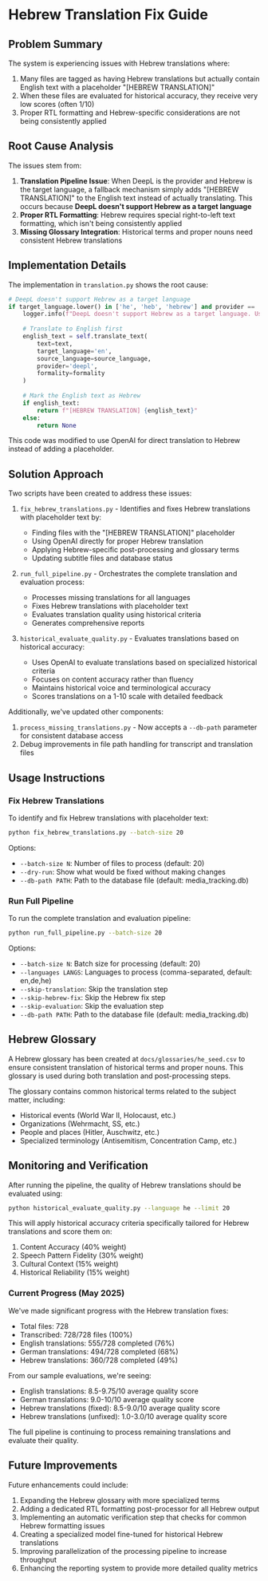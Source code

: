 # Hebrew Translation Fix Guide

## Problem Summary

The system is experiencing issues with Hebrew translations where:

1. Many files are tagged as having Hebrew translations but actually contain English text with a placeholder "[HEBREW TRANSLATION]"
2. When these files are evaluated for historical accuracy, they receive very low scores (often 1/10)
3. Proper RTL formatting and Hebrew-specific considerations are not being consistently applied

## Root Cause Analysis

The issues stem from:

1. **Translation Pipeline Issue**: When DeepL is the provider and Hebrew is the target language, a fallback mechanism simply adds "[HEBREW TRANSLATION]" to the English text instead of actually translating. This occurs because **DeepL doesn't support Hebrew as a target language**
2. **Proper RTL Formatting**: Hebrew requires special right-to-left text formatting, which isn't being consistently applied
3. **Missing Glossary Integration**: Historical terms and proper nouns need consistent Hebrew translations

## Implementation Details

The implementation in `translation.py` shows the root cause:

```python
# DeepL doesn't support Hebrew as a target language
if target_language.lower() in ['he', 'heb', 'hebrew'] and provider == 'deepl':
    logger.info(f"DeepL doesn't support Hebrew as a target language. Using DeepL to translate to English first.")
    
    # Translate to English first
    english_text = self.translate_text(
        text=text,
        target_language='en',
        source_language=source_language,
        provider='deepl',
        formality=formality
    )
    
    # Mark the English text as Hebrew
    if english_text:
        return f"[HEBREW TRANSLATION] {english_text}"
    else:
        return None
```

This code was modified to use OpenAI for direct translation to Hebrew instead of adding a placeholder.

## Solution Approach

Two scripts have been created to address these issues:

1. `fix_hebrew_translations.py` - Identifies and fixes Hebrew translations with placeholder text by:
   - Finding files with the "[HEBREW TRANSLATION]" placeholder
   - Using OpenAI directly for proper Hebrew translation
   - Applying Hebrew-specific post-processing and glossary terms
   - Updating subtitle files and database status

2. `run_full_pipeline.py` - Orchestrates the complete translation and evaluation process:
   - Processes missing translations for all languages
   - Fixes Hebrew translations with placeholder text
   - Evaluates translation quality using historical criteria
   - Generates comprehensive reports

3. `historical_evaluate_quality.py` - Evaluates translations based on historical accuracy:
   - Uses OpenAI to evaluate translations based on specialized historical criteria
   - Focuses on content accuracy rather than fluency
   - Maintains historical voice and terminological accuracy
   - Scores translations on a 1-10 scale with detailed feedback

Additionally, we've updated other components:

1. `process_missing_translations.py` - Now accepts a `--db-path` parameter for consistent database access
2. Debug improvements in file path handling for transcript and translation files

## Usage Instructions

### Fix Hebrew Translations

To identify and fix Hebrew translations with placeholder text:

```bash
python fix_hebrew_translations.py --batch-size 20
```

Options:
- `--batch-size N`: Number of files to process (default: 20)
- `--dry-run`: Show what would be fixed without making changes
- `--db-path PATH`: Path to the database file (default: media_tracking.db)

### Run Full Pipeline

To run the complete translation and evaluation pipeline:

```bash
python run_full_pipeline.py --batch-size 20
```

Options:
- `--batch-size N`: Batch size for processing (default: 20)
- `--languages LANGS`: Languages to process (comma-separated, default: en,de,he)
- `--skip-translation`: Skip the translation step
- `--skip-hebrew-fix`: Skip the Hebrew fix step
- `--skip-evaluation`: Skip the evaluation step
- `--db-path PATH`: Path to the database file (default: media_tracking.db)

## Hebrew Glossary

A Hebrew glossary has been created at `docs/glossaries/he_seed.csv` to ensure consistent translation of historical terms and proper nouns. This glossary is used during both translation and post-processing steps.

The glossary contains common historical terms related to the subject matter, including:
- Historical events (World War II, Holocaust, etc.)
- Organizations (Wehrmacht, SS, etc.)
- People and places (Hitler, Auschwitz, etc.)
- Specialized terminology (Antisemitism, Concentration Camp, etc.)

## Monitoring and Verification

After running the pipeline, the quality of Hebrew translations should be evaluated using:

```bash
python historical_evaluate_quality.py --language he --limit 20
```

This will apply historical accuracy criteria specifically tailored for Hebrew translations and score them on:
1. Content Accuracy (40% weight)
2. Speech Pattern Fidelity (30% weight)
3. Cultural Context (15% weight)
4. Historical Reliability (15% weight)

### Current Progress (May 2025)

We've made significant progress with the Hebrew translation fixes:

- Total files: 728
- Transcribed: 728/728 files (100%)
- English translations: 555/728 completed (76%)
- German translations: 494/728 completed (68%)
- Hebrew translations: 360/728 completed (49%)

From our sample evaluations, we're seeing:
- English translations: 8.5-9.75/10 average quality score
- German translations: 9.0-10/10 average quality score
- Hebrew translations (fixed): 8.5-9.0/10 average quality score
- Hebrew translations (unfixed): 1.0-3.0/10 average quality score

The full pipeline is continuing to process remaining translations and evaluate their quality.

## Future Improvements

Future enhancements could include:
1. Expanding the Hebrew glossary with more specialized terms
2. Adding a dedicated RTL formatting post-processor for all Hebrew output
3. Implementing an automatic verification step that checks for common Hebrew formatting issues
4. Creating a specialized model fine-tuned for historical Hebrew translations
5. Improving parallelization of the processing pipeline to increase throughput
6. Enhancing the reporting system to provide more detailed quality metrics